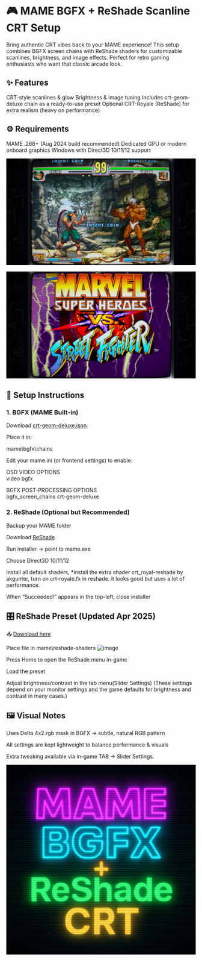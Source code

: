 # 🎮 MAME BGFX + ReShade Scanline CRT Setup



Bring authentic CRT vibes back to your MAME experience!
This setup combines BGFX screen chains with ReShade shaders for customizable scanlines, brightness, and image effects. Perfect for retro gaming enthusiasts who want that classic arcade look.  


## ✨ Features

CRT-style scanlines & glow
Brightness & image tuning
Includes crt-geom-deluxe chain as a ready-to-use preset
Optional CRT-Royale (ReShade) for extra realism (heavy on performance)  



## ⚙️ Requirements

MAME .268+ (Aug 2024 build recommended)
Dedicated GPU or modern onboard graphics
Windows with Direct3D 10/11/12 support  

  ![Screenshot April 2025](https://github.com/JBW-byte/Mame-BGFX-Reshade/blob/main/vwuwyv2fltse1.webp)

  ![Screenshot April 2025](https://github.com/JBW-byte/Mame-BGFX-Reshade/blob/main/ye4jrgrdltse1.webp)


## 🔧 Setup Instructions  

### 1. BGFX (MAME Built-in)

Download [crt-geom-deluxe.json](https://drive.google.com/file/d/1S9rYcUZEVSiZcKPovk4OlVwTiCqhsr16/view?usp=sharing).

Place it in:

mame\bgfx\chains


Edit your mame.ini (or frontend settings) to enable:

OSD VIDEO OPTIONS  
video bgfx  

BGFX POST-PROCESSING OPTIONS  
bgfx_screen_chains crt-geom-deluxe  

  
    
### 2. ReShade (Optional but Recommended)

Backup your MAME folder

Download [ReShade](https://reshade.me/) 

Run installer → point to mame.exe

Choose Direct3D 10/11/12

Install all default shaders, *install the extra shader crt_royal-reshade by akgunter, turn on crt-royale.fx in reshade. it looks good but uses a lot of performance.

When “Succeeded!” appears in the top-left, close installer  



## 🎛️ ReShade Preset (Updated Apr 2025)  

📥 [Download here](https://drive.google.com/file/d/1OiYts_8r1J3BZmyIzAopg3_uqjvnASfe/view?usp=sharing)  

Place file in mame\reshade-shaders <img width="2560" height="1440" alt="image" src="https://github.com/user-attachments/assets/4421e315-5b07-4902-b81d-18f2952f5ad7" />

Press Home to open the ReShade menu in-game

Load the preset

Adjust brightness/contrast in the tab menu(Slider Settings) (These settings depend on your monitor settings and the game defaults for brightness and contrast in many cases.)  



## 🖼️ Visual Notes

Uses Delta 4x2.rgb mask in BGFX → subtle, natural RGB pattern

All settings are kept lightweight to balance performance & visuals

Extra tweaking available via in-game TAB → Slider Settings.  

 ![Screenshot April 2025](https://github.com/JBW-byte/Mame-BGFX-Reshade/blob/main/Neon_mame_banner.png)

